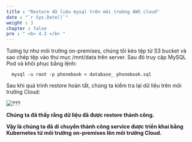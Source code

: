 ```yaml
---
title : "Restore dữ liệu mysql trên môi trường AWS cloud"
date : "`r Sys.Date()`"
weight : 3
chapter : false
pre : " <b> 4.3 </b> "
---
```



Tương tự như môi trường on-premises, chúng tôi kéo tệp từ S3 bucket và sao chép tệp vào thư mục /mnt/data trên server. Sau đó truy cập MySQL Pod và khôi phục bằng lệnh:

      mysql -u root -p phonebook < database_ phonebook.sql 

Sau khi quá trình restore hoàn tất, chúng ta kiểm tra lại dữ liệu trên môi trường Cloud:

![???](/images/004-backup-restore/5.png)

**Chúng ta đã thấy rằng dữ liệu đã được restore thành công.**

**Vậy là chúng ta đã di chuyển thành công service được triển khai bằng Kubernetes từ môi trường on-premises lên môi trường Cloud.**